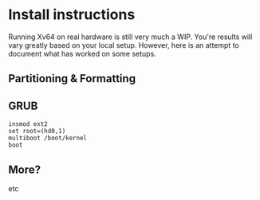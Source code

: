 # Install instructions

Running Xv64 on real hardware is still very much a WIP. You're results will vary greatly based on your local setup. However, here is an attempt to document what has worked on some setups.

## Partitioning & Formatting

## GRUB
```
insmod ext2
set root=(hd0,1)
multiboot /boot/kernel
boot
```

## More?
etc
